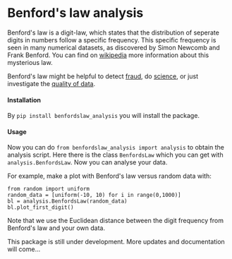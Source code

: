 # Benford's law analysis

Benford's law is a digit-law, which states that the distribution of seperate digits in numbers follow a specific frequency.
This specific frequency is seen in many numerical datasets, as discovered by Simon Newcomb and Frank Benford.
You can find on [wikipedia] more information about this mysterious law.

Benford's law might be helpful to detect [fraud], do [science], or just investigate the [quality of data].

#### Installation
By ```pip install benfordslaw_analysis``` you will install the package.

#### Usage
Now you can do ```from benfordslaw_analysis import analysis``` to obtain the analysis script.
Here there is the class ```BenfordsLaw``` which you can get with ```analysis.BenfordsLaw```.
Now you can analyse your data.

For example, make a plot with Benford's law versus random data with:
```
from random import uniform
random_data = [uniform(-10, 10) for i in range(0,1000)]
bl = analysis.BenfordsLaw(random_data)
bl.plot_first_digit()
```
Note that we use the Euclidean distance between the digit frequency from Benford's law and your own data.

This package is still under development. More updates and documentation will come...


[wikipedia]: https://en.wikipedia.org/wiki/Benford%27s_law
[fraud]: https://www.journalofaccountancy.com/issues/2017/apr/excel-and-benfords-law-to-detect-fraud.html
[science]: https://towardsdatascience.com/benfords-law-in-the-gaia-universe-b5727db7a936
[quality of data]: https://watermark.silverchair.com/fdaa193.pdf?token=AQECAHi208BE49Ooan9kkhW_Ercy7Dm3ZL_9Cf3qfKAc485ysgAAAscwggLDBgkqhkiG9w0BBwagggK0MIICsAIBADCCAqkGCSqGSIb3DQEHATAeBglghkgBZQMEAS4wEQQMGsj0DVMi5YfOCU1YAgEQgIICekP4JYqohVuvNSsa89DWILIyFrOpiWuM8352LXgBsi9Ktfv5yHioW4MKjqsH5i2ELBUcnu75AKVZaNrlwOBBNkcQZQHnYR0EFydjya3D2xOX6dpXxj16NAhXcxbCzVD1q-052Bxfq2H6RWSorNkrRutjMR-rNsp95Ak4ld2RdCmQ48KCbiQ5E1I4Rwk0wtjmjfwLQq3M3zTFyZ_wGhCZeuTirSrBINdz1FThjUVOZTaHGLba6DeaiYaxZY9M1sPxMhMjAXY3qPkzXcMV8o1v0YCH1lDDcNTcCyM2m5Jynax1hGzJxIY7Bj_JWqBCTycVIa32Z_uzZIxgaiUuYgYWIsWRLg4BojbsaxynbTABq_8YcqVs33WGGylaQDnZdNywGltsJaB9BxIWM4-SIVSmNZhzf1egDU3oOk8uvxZmOpW4RBej4Pqd1DMCfM6gv3xg9H1zxVST8CoX8NYSafAqVAp0-_woul2HvQ8a66iqk4uSU4_MyFYBpWcKKIFSL4kx050brnRbwibFTEgIJtd2v9JPwd5G-VsWDdFyo3JCbQzyE5lLt6HqWz87ReSAStr_KYEjKb7n2sosiD_OlVA55_hJkDmPA6uzquyDn9NYKTGfFLyqeQH22EHkXmafEHWm5yePW1FzNKxyyGIqtoWMwG9mrxGEaxoh2tYS1ULw-jkP1rkFZaaKD4FKNRphHSMc-kvL6Re8I_H7TOXRi__eKA5K_Z2RkAOlPFqQSBexaxrCli5lP9zYRPR-OaxcdWraLbGerGLTbwuO8LK6wXmm9e2AGzj0XgU1AhX1BF1F87OmPOpVvyV55k_IjIK4XFVZLgCZvWbBmBBe3ns
